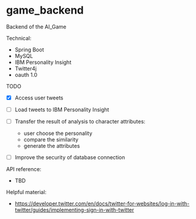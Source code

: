 # game_backend
Backend of the AI_Game

Technical:
- Spring Boot
- MySQL
- IBM Personality Insight
- Twitter4j
- oauth 1.0

TODO
- [x] Access user tweets
- [ ] Load tweets to IBM Personality Insight
- [ ] Transfer the result of analysis to character attributes:
	- user choose the personality
	- compare the similarity
	- generate the attributes
	
- [ ] Improve the security of database connection

API reference:
- TBD

Helpful material:
- https://developer.twitter.com/en/docs/twitter-for-websites/log-in-with-twitter/guides/implementing-sign-in-with-twitter
